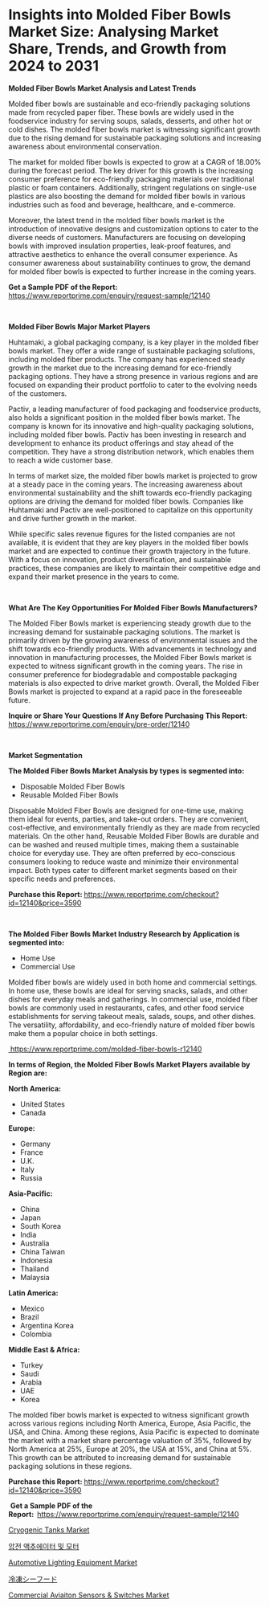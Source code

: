 <p><h1>Insights into Molded Fiber Bowls Market Size: Analysing Market Share, Trends, and Growth from 2024 to 2031</h1></p><p><strong>Molded Fiber Bowls Market Analysis and Latest Trends</strong></p>
<p><p>Molded fiber bowls are sustainable and eco-friendly packaging solutions made from recycled paper fiber. These bowls are widely used in the foodservice industry for serving soups, salads, desserts, and other hot or cold dishes. The molded fiber bowls market is witnessing significant growth due to the rising demand for sustainable packaging solutions and increasing awareness about environmental conservation.</p><p>The market for molded fiber bowls is expected to grow at a CAGR of 18.00% during the forecast period. The key driver for this growth is the increasing consumer preference for eco-friendly packaging materials over traditional plastic or foam containers. Additionally, stringent regulations on single-use plastics are also boosting the demand for molded fiber bowls in various industries such as food and beverage, healthcare, and e-commerce.</p><p>Moreover, the latest trend in the molded fiber bowls market is the introduction of innovative designs and customization options to cater to the diverse needs of customers. Manufacturers are focusing on developing bowls with improved insulation properties, leak-proof features, and attractive aesthetics to enhance the overall consumer experience. As consumer awareness about sustainability continues to grow, the demand for molded fiber bowls is expected to further increase in the coming years.</p></p>
<p><strong>Get a Sample PDF of the Report:&nbsp;</strong> <a href="https://www.reportprime.com/enquiry/request-sample/12140">https://www.reportprime.com/enquiry/request-sample/12140</a></p>
<p>&nbsp;</p>
<p><strong>Molded Fiber Bowls Major Market Players</strong></p>
<p><p>Huhtamaki, a global packaging company, is a key player in the molded fiber bowls market. They offer a wide range of sustainable packaging solutions, including molded fiber products. The company has experienced steady growth in the market due to the increasing demand for eco-friendly packaging options. They have a strong presence in various regions and are focused on expanding their product portfolio to cater to the evolving needs of the customers.</p><p>Pactiv, a leading manufacturer of food packaging and foodservice products, also holds a significant position in the molded fiber bowls market. The company is known for its innovative and high-quality packaging solutions, including molded fiber bowls. Pactiv has been investing in research and development to enhance its product offerings and stay ahead of the competition. They have a strong distribution network, which enables them to reach a wide customer base.</p><p>In terms of market size, the molded fiber bowls market is projected to grow at a steady pace in the coming years. The increasing awareness about environmental sustainability and the shift towards eco-friendly packaging options are driving the demand for molded fiber bowls. Companies like Huhtamaki and Pactiv are well-positioned to capitalize on this opportunity and drive further growth in the market.</p><p>While specific sales revenue figures for the listed companies are not available, it is evident that they are key players in the molded fiber bowls market and are expected to continue their growth trajectory in the future. With a focus on innovation, product diversification, and sustainable practices, these companies are likely to maintain their competitive edge and expand their market presence in the years to come.</p></p>
<p>&nbsp;</p>
<p><strong>What Are The Key Opportunities For Molded Fiber Bowls Manufacturers?</strong></p>
<p><p>The Molded Fiber Bowls market is experiencing steady growth due to the increasing demand for sustainable packaging solutions. The market is primarily driven by the growing awareness of environmental issues and the shift towards eco-friendly products. With advancements in technology and innovation in manufacturing processes, the Molded Fiber Bowls market is expected to witness significant growth in the coming years. The rise in consumer preference for biodegradable and compostable packaging materials is also expected to drive market growth. Overall, the Molded Fiber Bowls market is projected to expand at a rapid pace in the foreseeable future.</p></p>
<p><strong>Inquire or Share Your Questions If Any Before Purchasing This Report:</strong> <a href="https://www.reportprime.com/enquiry/pre-order/12140">https://www.reportprime.com/enquiry/pre-order/12140</a></p>
<p>&nbsp;</p>
<p><strong>Market Segmentation</strong></p>
<p><strong>The Molded Fiber Bowls Market Analysis by types is segmented into:</strong></p>
<p><ul><li>Disposable Molded Fiber Bowls</li><li>Reusable Molded Fiber Bowls</li></ul></p>
<p><p>Disposable Molded Fiber Bowls are designed for one-time use, making them ideal for events, parties, and take-out orders. They are convenient, cost-effective, and environmentally friendly as they are made from recycled materials. On the other hand, Reusable Molded Fiber Bowls are durable and can be washed and reused multiple times, making them a sustainable choice for everyday use. They are often preferred by eco-conscious consumers looking to reduce waste and minimize their environmental impact. Both types cater to different market segments based on their specific needs and preferences.</p></p>
<p><strong>Purchase this Report:&nbsp;</strong><a href="https://www.reportprime.com/checkout?id=12140&price=3590">https://www.reportprime.com/checkout?id=12140&price=3590</a></p>
<p>&nbsp;</p>
<p><strong>The Molded Fiber Bowls Market Industry Research by Application is segmented into:</strong></p>
<p><ul><li>Home Use</li><li>Commercial Use</li></ul></p>
<p><p>Molded fiber bowls are widely used in both home and commercial settings. In home use, these bowls are ideal for serving snacks, salads, and other dishes for everyday meals and gatherings. In commercial use, molded fiber bowls are commonly used in restaurants, cafes, and other food service establishments for serving takeout meals, salads, soups, and other dishes. The versatility, affordability, and eco-friendly nature of molded fiber bowls make them a popular choice in both settings.</p></p>
<p><a href="https://www.reportprime.com/molded-fiber-bowls-r12140">&nbsp;https://www.reportprime.com/molded-fiber-bowls-r12140</a></p>
<p><strong>In terms of Region, the Molded Fiber Bowls Market Players available by Region are:</strong></p>
<p>
    <p> <strong> North America: </strong>
        <ul>
            <li>United States</li>
            <li>Canada</li>
        </ul>
        </p> 
    <p> <strong> Europe: </strong>
        <ul>
            <li>Germany</li>
            <li>France</li>
            <li>U.K.</li>
            <li>Italy</li>
            <li>Russia</li>
        </ul>
        </p> 
    <p> <strong> Asia-Pacific: </strong>
        <ul>
            <li>China</li>
            <li>Japan</li>
            <li>South Korea</li>
            <li>India</li>
            <li>Australia</li>
            <li>China Taiwan</li>
            <li>Indonesia</li>
            <li>Thailand</li>
            <li>Malaysia</li>
        </ul>
        </p> 
    <p> <strong> Latin America: </strong>
        <ul>
            <li>Mexico</li>
            <li>Brazil</li>
            <li>Argentina Korea</li>
            <li>Colombia</li>
        </ul>
        </p> 
    <p> <strong> Middle East & Africa: </strong>
        <ul>
            <li>Turkey</li>
            <li>Saudi</li>
            <li>Arabia</li>
            <li>UAE</li>
            <li>Korea</li>
        </ul>
    </p>
    </p>
<p><p>The molded fiber bowls market is expected to witness significant growth across various regions including North America, Europe, Asia Pacific, the USA, and China. Among these regions, Asia Pacific is expected to dominate the market with a market share percentage valuation of 35%, followed by North America at 25%, Europe at 20%, the USA at 15%, and China at 5%. This growth can be attributed to increasing demand for sustainable packaging solutions in these regions.</p></p>
<p><strong>Purchase this Report: </strong><a href="https://www.reportprime.com/checkout?id=12140&price=3590">https://www.reportprime.com/checkout?id=12140&price=3590</a></p>
<p>&nbsp;<strong>Get a Sample PDF of the Report:&nbsp;&nbsp;</strong><a href="https://www.reportprime.com/enquiry/request-sample/12140">https://www.reportprime.com/enquiry/request-sample/12140</a></p>
<p><strong></strong></p>
<p><p><a href="https://www.linkedin.com/pulse/exploring-cryogenic-tanks-market-dynamics-global-trends-mm1gc?trackingId=6Sv9mGvPXjDq6GHrZmsOtw%3D%3D">Cryogenic Tanks Market</a></p><p><a href="https://medium.com/@lottierunte44/%EA%B8%80%EB%A1%9C%EB%B2%8C-%ED%94%BC%EC%97%90%EC%A1%B0-%EC%A0%84%EB%8F%99%EA%B8%B0-%EB%B0%8F-%EB%AA%A8%ED%84%B0-%EC%8B%9C%EC%9E%A5-%EC%8B%9C%EC%9E%A5-%EC%A0%90%EC%9C%A0%EC%9C%A8-%EC%8B%9C%EC%9E%A5-%EB%8F%99%ED%96%A5-%EB%B0%8F-%EB%AF%B8%EB%9E%98-%EC%84%B1%EC%9E%A5-%ED%83%90%EC%83%89-7f2c0a1178cb">압전 액추에이터 및 모터</a></p><p><a href="https://medium.com/@marcoshoppe2023/emerging-trends-in-automotive-lighting-equipment-market-global-outlook-and-future-prospects-from-ad2788475302">Automotive Lighting Equipment Market</a></p><p><a href="https://medium.com/@bl2501989/%E3%82%B0%E3%83%AD%E3%83%BC%E3%83%90%E3%83%AB%E5%87%8D%E7%B5%90%E6%B5%B7%E7%94%A3%E7%89%A9%E7%94%A3%E6%A5%AD%E3%81%AE%E8%AA%BF%E6%9F%BB%E3%83%AC%E3%83%9D%E3%83%BC%E3%83%88-%E7%AB%B6%E4%BA%89%E5%8A%9B%E3%81%AE%E3%81%82%E3%82%8B%E6%99%AF%E8%A6%B3-%E5%B8%82%E5%A0%B4%E8%A6%8F%E6%A8%A1-%E5%9C%B0%E5%9F%9F%E3%81%AE%E7%8A%B6%E6%B3%81-%E5%B1%95%E6%9C%9B%E4%BA%88%E6%B8%AC-2024%E5%B9%B4-2031%E5%B9%B4-a559cad297c9">冷凍シーフード</a></p><p><a href="https://medium.com/@marcoshoppe2023/global-commercial-aviaiton-sensors-switches-market-opportunities-and-forecast-for-period-from-842e5c2dbfef">Commercial Aviaiton Sensors & Switches Market</a></p></p>